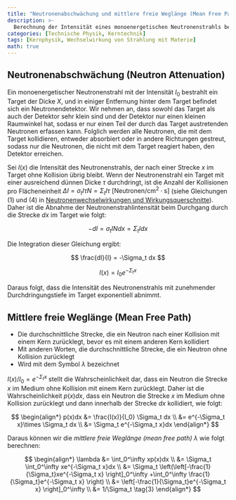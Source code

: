 ```yaml
---
title: "Neutronenabschwächung und mittlere freie Weglänge (Mean Free Path)"
description: >-
  Berechnung der Intensität eines monoenergetischen Neutronenstrahls bei Bestrahlung eines Targets in Abhängigkeit von der Durchdringungstiefe und Ableitung der mittleren freien Weglänge der Neutronen daraus.
categories: [Technische Physik, Kerntechnik]
tags: [Kernphysik, Wechselwirkung von Strahlung mit Materie]
math: true
---
```


## Neutronenabschwächung (Neutron Attenuation)
Ein monoenergetischer Neutronenstrahl mit der Intensität $I_0$ bestrahlt ein Target der Dicke $X$, und in einiger Entfernung hinter dem Target befindet sich ein Neutronendetektor. Wir nehmen an, dass sowohl das Target als auch der Detektor sehr klein sind und der Detektor nur einen kleinen Raumwinkel hat, sodass er nur einen Teil der durch das Target austretenden Neutronen erfassen kann. Folglich werden alle Neutronen, die mit dem Target kollidieren, entweder absorbiert oder in andere Richtungen gestreut, sodass nur die Neutronen, die nicht mit dem Target reagiert haben, den Detektor erreichen.

Sei $I(x)$ die Intensität des Neutronenstrahls, der nach einer Strecke $x$ im Target ohne Kollision übrig bleibt. Wenn der Neutronenstrahl ein Target mit einer ausreichend dünnen Dicke $\tau$ durchdringt, ist die Anzahl der Kollisionen pro Flächeneinheit $\Delta I = \sigma_t I\tau N = \Sigma_t I\tau \ \text{[Neutronen/cm}^2\cdot\text{s]}$ (siehe Gleichungen (1) und (4) in [Neutronenwechselwirkungen und Wirkungsquerschnitte](/posts/Neutron-Interactions-and-Cross-sections/#wirkungsquerschnitt-cross-section-oder-mikroskopischer-wirkungsquerschnitt-microscopic-cross-section)). Daher ist die Abnahme der Neutronenstrahlintensität beim Durchgang durch die Strecke $dx$ im Target wie folgt:

$$ -dI = \sigma_t IN dx = \Sigma_t I dx \tag{1} $$

Die Integration dieser Gleichung ergibt:

$$ \frac{dI}{I} = -\Sigma_t dx $$

$$ I(x) = I_0e^{-\Sigma_t x} \tag{2} $$

Daraus folgt, dass die Intensität des Neutronenstrahls mit zunehmender Durchdringungstiefe im Target exponentiell abnimmt.

## Mittlere freie Weglänge (Mean Free Path)
- Die durchschnittliche Strecke, die ein Neutron nach einer Kollision mit einem Kern zurücklegt, bevor es mit einem anderen Kern kollidiert
- Mit anderen Worten, die durchschnittliche Strecke, die ein Neutron ohne Kollision zurücklegt
- Wird mit dem Symbol $\lambda$ bezeichnet

$I(x)/I_0=e^{-\Sigma_t x}$ stellt die Wahrscheinlichkeit dar, dass ein Neutron die Strecke $x$ im Medium ohne Kollision mit einem Kern zurücklegt. Daher ist die Wahrscheinlichkeit $p(x)dx$, dass ein Neutron die Strecke $x$ im Medium ohne Kollision zurücklegt und dann innerhalb der Strecke $dx$ kollidiert, wie folgt:

$$ \begin{align*}
p(x)dx &= \frac{I(x)}{I_0} \Sigma_t dx
\\ &= e^{-\Sigma_t x}\times \Sigma_t dx
\\ &= \Sigma_t e^{-\Sigma_t x}dx
\end{align*}
$$

Daraus können wir die *mittlere freie Weglänge (mean free path)* $\lambda$ wie folgt berechnen:

$$ \begin{align*}
\lambda &= \int_0^\infty xp(x)dx
\\ &= \Sigma_t \int_0^\infty xe^{-\Sigma_t x}dx
\\ &= \Sigma_t \left(\left[-\frac{1}{\Sigma_t}xe^{-\Sigma_t x} \right]_0^\infty +\int_0^\infty \frac{1}{\Sigma_t}e^{-\Sigma_t x} \right)
\\ &= \left[-\frac{1}{\Sigma_t}e^{-\Sigma_t x} \right]_0^\infty
\\ &= 1/\Sigma_t \tag{3}
\end{align*}
$$